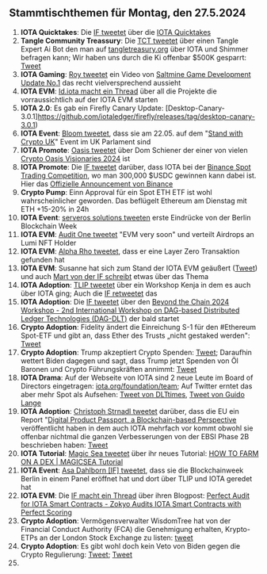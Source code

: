 ## Stammtischthemen für Montag, den 27.5.2024

1. **IOTA Quicktakes**: Die [IF tweetet](https://x.com/iota/status/1792824176874496450) über die [IOTA Quicktakes](https://x.com/i/status/1792824176874496450)
2. **Tangle Community Treassury**: Die [TCT tweetet](https://x.com/TangleTreasury/status/1792642035918238178) über einen Tangle Expert Ai Bot den man auf [tangletreasury.org](https://www.tangletreasury.org/) über IOTA und Shimmer befragen kann; Wir haben uns durch die Ki offenbar $500K gesparrt: [Tweet](https://x.com/Deep_Sea_Iotan/status/1792642680536572094)
3. **IOTA Gaming**: [Roy tweetet](https://x.com/SaltminesRoy/status/1792805978465083452) ein Video von [Saltmine Game Development Update No.1](https://youtu.be/rLuC2dHJH7M?si=oqHzHN1Lvgrj-dqt) das recht vielversprechend aussieht
4. **IOTA EVM**: [Id.iota macht ein Thread](https://x.com/id_iota/status/1792606527284813977) über all die Projekte die vorraussichtlich auf der IOTA EVM starten
5. **IOTA 2.0**: Es gab ein Firefly Canary Update: [Desktop-Canary-3.0.1]https://github.com/iotaledger/firefly/releases/tag/desktop-canary-3.0.1)
6. **IOTA Event**: [Bloom tweetet](https://x.com/bloomwalletio/status/1792593826755785197), dass sie am 22.05. auf dem "[Stand with Crypto UK](https://x.com/StandWCrypto_UK)" Event im UK Parlament sind
7. **IOTA Promote**: [Oasis tweetet](https://x.com/CryptoOasisUAE/status/1792526185240408425) über Dom Schiener der einer von vielen [Crypto Oasis Visionaries 2024](https://cryptooasis.ae/crypto-oasis-visionaries-2024/) ist
8. **IOTA Promote**: Die [IF tweetet](https://x.com/iota/status/1792557242262163877) darüber, dass IOTA bei der [Binance Spot Trading Competition](https://x.com/binance/status/1792555906502136139), wo man 300,000 $USDC gewinnen kann dabei ist. Hier das [Offizielle Announcement von Binance](https://www.binance.com/en/support/announcement/spot-trading-tournament-trade-to-share-300-000-usdc-in-token-vouchers-7a1e4ef8f47e4ef6a45aeb3cf8c01553?hl=en)
9. **Crypto Pump**: Einn Approval für ein Spot ETH ETF ist wohl wahrscheinlicher geworden. Das beflügelt Ethereum am Dienstag mit ETH +15-20% in 24h
10. **IOTA Event**: [serveros solutions tweeten](https://x.com/servrox/status/1792841275068301726) erste Eindrücke von der Berlin Blockchain Week
11. **IOTA EVM**: [Audit One tweetet](https://x.com/auditone_dao/status/1792841885809258503) "EVM very soon" und verteilt Airdrops an Lumi NFT Holder
12. **IOTA EVM**: [Alpha Rho tweetet](https://x.com/0xAlphaRho/status/1792967333029261377), dass er eine Layer Zero Transaktion gefunden hat
13. **IOTA EVM**: Susanne hat sich zum Stand der IOTA EVM geäußert ([Tweet](https://x.com/OTTI28518618/status/1792963970359574843)) und auch [Mart von der IF schreibt](https://x.com/Vrom14286662/status/1792885866110615568) etwas über das Thema
14. **IOTA Adoption**: [TLIP tweetet](https://x.com/TLIP_io/status/1792875867032481988) über ein Workshop Kenja in dem es auch über IOTA ging; Auch die [IF retweetet](https://x.com/iota/status/1792888185766260750) das
15. **IOTA Adoption**: Die [IF tweetet](https://x.com/iota/status/1792903176716169368) über den [Beyond the Chain 2024 Workshop - 2nd International Workshop on DAG-based Distributed Ledger Technologies (DAG-DLT)](https://www.iota.org/foundation/beyond-chain) der bald startet
16. **Crypto Adoption**: Fidelity ändert die Einreichung S-1 für den #Ethereum Spot-ETF und gibt an, dass Ether des Trusts „nicht gestaked werden": [Tweet](https://x.com/TheRobynHD/status/1792865862883410202)
17. **Crypto Adoption**: Trump akzeptiert Crypto Spenden: [Tweet](https://x.com/WatcherGuru/status/1793007848353345591); Daraufhin wettert Biden dagegen und sagt, dass Trump jetzt Spenden von Öl Baronen und Crypto Führungskräften annimmt: [Tweet](https://x.com/BitcoinNewsCom/status/1793016450501734404)
18. **IOTA Drama**: Auf der Webseite von IOTA sind 2 neue Leute im Board of Directors eingetragen: [iota.org/foundation/team](https://www.iota.org/foundation/team); Auf Twitter erntet das aber mehr Spot als Aufsehen: [Tweet von DLTtimes](https://x.com/TheDLTimes/status/1792935439378030668), [Tweet von Guido Lange](https://x.com/GuidoLange/status/1792970390819708960)
19. **IOTA Adoption**: [Christoph Strnadl tweetet](https://x.com/archimate/status/1792953157988835397) darüber, dass die EU ein Report "[Digital Product Passport, a Blockchain-based Perspective](https://blockchain-observatory.ec.europa.eu/publications/digital-product-passport-blockchain-based-perspective_en) veröffentlicht haben in dem auch IOTA mehrfach vor kommt obwohl sie offenbar nichtmal die ganzen Verbesserungen von der EBSI Phase 2B beschrieben haben: [Tweet](https://x.com/archimate/status/1792953813730570571)
20. **IOTA Tutorial**: [Magic Sea tweetet](https://x.com/MagicSeaDEX/status/1792982439716950320) über ihr neues Tutorial: [HOW TO FARM ON A DEX | MAGICSEA Tutorial](https://www.youtube.com/watch?v=fbtvvpkPV9k)
21. **IOTA Event**: [Asa Dahlborn [IF] tweetet](https://x.com/asadahlborn/status/1793278543872299082), dass sie die Blockchainweek Berlin in einem Panel eröffnet hat und dort über TLIP und IOTA geredet hat
22. **IOTA EVM**: Die [IF macht ein Thread](https://x.com/iota/status/1793265721939501228) über ihren Blogpost: [Perfect Audit for IOTA Smart Contracts - Zokyo Audits IOTA Smart Contracts with Perfect Scoring](https://blog.iota.org/perfect-audit-iota-smart-contracts/)
23. **Crypto Adoption**: Vermögensverwalter WisdomTree hat von der Financial Conduct Authority (FCA) die Genehmigung erhalten, Krypto-ETPs an der London Stock Exchange zu listen: [tweet](https://x.com/hoss_crypto/status/1793236025956827303)
24. **Crypto Adoption**: Es gibt wohl doch kein Veto von Biden gegen die Crypto Regulierung: [Tweet](https://x.com/intangiblecoins/status/1793285191017886064); [Tweet](https://x.com/TheRobynHD/status/1793289320633086457)
25. 
